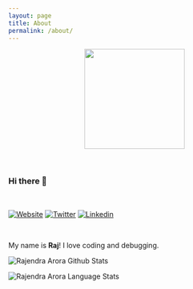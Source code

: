 ```yaml
---
layout: page
title: About
permalink: /about/
---
```


<p align="center">
    <img src="../assets/img/rajendra_circle.gif" data-canonical-src="../assets/img/rajendra_circle.gif" width="200" height="200" />
</p>
<br/>

### Hi there 👋

<br/>

[![Website](https://img.shields.io/badge/website-FFA500?style=for-the-badge&logo=rss&logoColor=white)](https://rajendraarora.com)
[![Twitter](https://img.shields.io/badge/Twitter-1DA1F2?style=for-the-badge&logo=twitter&logoColor=white)](https://twitter.com/rajendraarora16)
[![Linkedin](https://img.shields.io/badge/LinkedIn-0077B5?style=for-the-badge&logo=linkedin&logoColor=white)](https://www.linkedin.com/in/arorar16/)

<br/>

My name is **Raj**! I love coding and debugging. 

![Rajendra Arora Github Stats](https://github-readme-stats.anuraghazra1.vercel.app/api?username=rajendraarora16&show_icons=true&include_all_commits=true&theme=radical)

![Rajendra Arora Language Stats](https://github-readme-stats.anuraghazra1.vercel.app/api/top-langs/?username=rajendraarora16&layout=compact&theme=radical)
